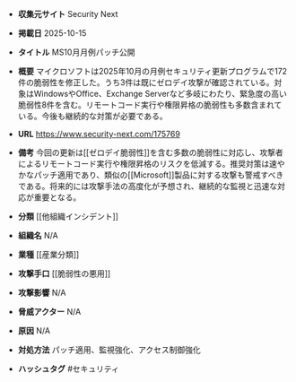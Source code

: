 - **収集元サイト**
Security Next

- **掲載日**
2025-10-15

- **タイトル**
MS10月月例パッチ公開

- **概要**
マイクロソフトは2025年10月の月例セキュリティ更新プログラムで172件の脆弱性を修正した。うち3件は既にゼロデイ攻撃が確認されている。対象はWindowsやOffice、Exchange Serverなど多岐にわたり、緊急度の高い脆弱性8件を含む。リモートコード実行や権限昇格の脆弱性も多数含まれている。今後も継続的な対策が必要である。

- **URL**
https://www.security-next.com/175769

- **備考**
今回の更新は[[ゼロデイ脆弱性]]を含む多数の脆弱性に対応し、攻撃者によるリモートコード実行や権限昇格のリスクを低減する。推奨対策は速やかなパッチ適用であり、類似の[[Microsoft]]製品に対する攻撃も警戒すべきである。将来的には攻撃手法の高度化が予想され、継続的な監視と迅速な対応が重要となる。

- **分類**
[[他組織インシデント]]

- **組織名**
N/A

- **業種**
[[産業分類]]

- **攻撃手口**
[[脆弱性の悪用]]

- **攻撃影響**
N/A

- **脅威アクター**
N/A

- **原因**
N/A

- **対処方法**
パッチ適用、監視強化、アクセス制御強化

- **ハッシュタグ**
#セキュリティ
